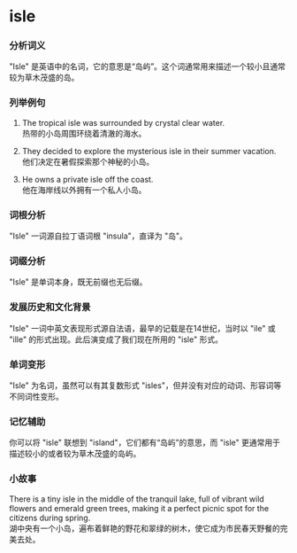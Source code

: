 # isle

### 分析词义

  

"Isle" 是英语中的名词，它的意思是“岛屿”。这个词通常用来描述一个较小且通常较为草木茂盛的岛。

  

### 列举例句

  

1.  The tropical isle was surrounded by crystal clear water.  
    热带的小岛周围环绕着清澈的海水。
    
      
    
2.  They decided to explore the mysterious isle in their summer vacation.  
    他们决定在暑假探索那个神秘的小岛。
    
      
    
3.  He owns a private isle off the coast.  
    他在海岸线以外拥有一个私人小岛。
    
      
    

  

### 词根分析

  

"Isle" 一词源自拉丁语词根 "insula"，直译为 "岛"。

  

### 词缀分析

  

"Isle" 是单词本身，既无前缀也无后缀。

  

### 发展历史和文化背景

  

"Isle" 一词中英文表现形式源自法语，最早的记载是在14世纪，当时以 "ile" 或 "ille" 的形式出现。此后演变成了我们现在所用的 "isle" 形式。

  

### 单词变形

  

"Isle" 为名词，虽然可以有其复数形式 "isles"，但并没有对应的动词、形容词等不同词性变形。

  

### 记忆辅助

  

你可以将 "isle" 联想到 "island"，它们都有“岛屿”的意思，而 "isle" 更通常用于描述较小的或者较为草木茂盛的岛屿。

  

### 小故事

  

There is a tiny isle in the middle of the tranquil lake, full of vibrant wild flowers and emerald green trees, making it a perfect picnic spot for the citizens during spring.  
湖中央有一个小岛，遍布着鲜艳的野花和翠绿的树木，使它成为市民春天野餐的完美去处。
